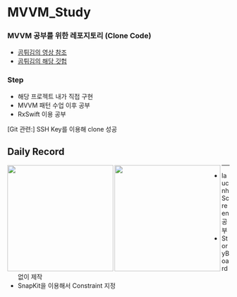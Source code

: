 # MVVM_Study
### MVVM 공부를 위한 레포지토리 (Clone Code)

- [곰튀김의 영상 참조](https://www.youtube.com/watch?v=M58LqynqQHc)
- [곰튀김의 해당 깃헙](https://github.com/iamchiwon/mvvm_final)



### Step

- 해당 프로젝트 내가 직접 구현
- MVVM 패턴 수업 이후 공부
- RxSwift 이용 공부

[Git 관련:]
SSH Key를 이용해 clone 성공



## Daily Record

<img src=https://user-images.githubusercontent.com/52390975/150630493-fd3e547d-2e2b-4fba-a06b-cb5b79ca6ea1.png width=240 align = left>
<img src=https://user-images.githubusercontent.com/52390975/150630609-2d182cfc-7e3e-47a3-824e-3a7cf6351458.png width=240 align = left>

---
- laucnhScreen 공부
- StoryBoard 없이 제작
- SnapKit을 이용해서 Constraint 지정
